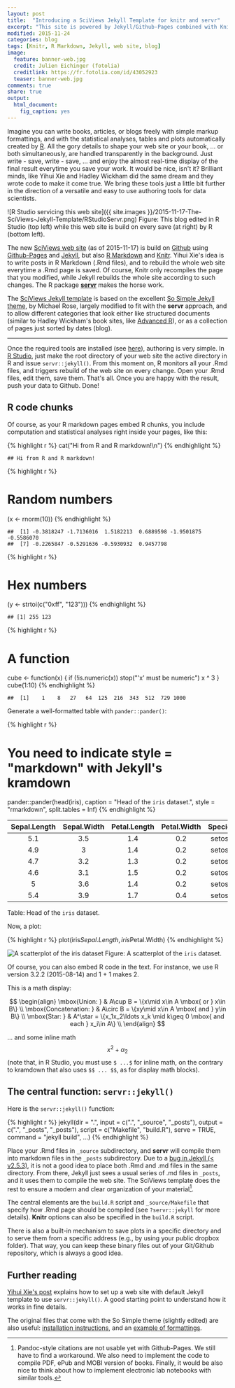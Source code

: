 ```yaml
---
layout: post
title:  "Introducing a SciViews Jekyll Template for knitr and servr"
excerpt: "This site is powered by Jekyll/Github-Pages combined with Knitr/R Markdown. The template allows to combine articles, books and blogs."
modified: 2015-11-24
categories: blog
tags: [Knitr, R Markdown, Jekyll, web site, blog]
image:
  feature: banner-web.jpg
  credit: Julien Eichinger (fotolia)
  creditlink: https://fr.fotolia.com/id/43052923
  teaser: banner-web.jpg
comments: true
share: true
output: 
  html_document: 
    fig_caption: yes
---
```


Imagine you can write books, articles, or blogs freely with simple markup formattings, and with the statistical analyses, tables and plots automatically created by [R](http://www.r-project.org). All the gory details to shape your web site or your book, ... or both simultaneously, are handled transparently in the background. Just write - save, write - save, ... and enjoy the almost real-time display of the final result everytime you save your work. It would be nice, isn't it? Brilliant minds, like Yihui Xie and Hadley Wickham did the same dream and they wrote code to make it come true. We bring these tools just a little bit further in the direction of a versatile and easy to use authoring tools for data scientists.

![R Studio servicing this web site]({{ site.images }}/2015-11-17-The-SciViews-Jekyll-Template/RStudioServr.png)
Figure: This blog edited in R Studio (top left) while this web site is build on every save (at right) by R (bottom left).

The new [SciViews web site](http://www.sciviews.org) (as of 2015-11-17) is build on [Github](https://github.com) using [Github-Pages](https://pages.github.com) and [Jekyll](https://jekyllrb.com), but also [R Markdown](http://rmarkdown.rstudio.com) and [Knitr](http://yihui.name/knitr/). Yihui Xie's idea is to write posts in R Markdown (.Rmd files), and to rebuild the whole web site everytime a .Rmd page is saved. Of course, Knitr only recompiles the page that you modified, while Jekyll rebuilds the whole site according to such changes. The R package [**servr**](https://github.com/yihui/servr) makes the horse work.

The [SciViews Jekyll template](https://github.com/SciViews/SciViews.github.io) is based on the excellent [So Simple Jekyll theme](https://github.com/mmistakes/so-simple-theme), by Michael Rose, largely modified to fit with the **servr** approach, and to allow different categories that look either like structured documents (similar to Hadley Wickham's book sites, like [Advanced R](http://adv-r.had.co.nz)), or as a collection of pages just sorted by dates (blog).

----

Once the required tools are installed (see [here](http://www.r-bloggers.com/blogging-with-rmarkdown-knitr-and-jekyll/)), authoring is very simple. In [R Studio](https://www.rstudio.com), just make the root directory of your web site the active directory in R and issue `servr::jekyll()`. From this moment on, R monitors all your .Rmd files, and triggers rebuild of the web site on every change. Open your .Rmd files, edit them, save them. That's all. Once you are happy with the result, push your data to Github. Done!

## R code chunks

Of course, as your R markdown pages embed R chunks, you include computation and statistical analyses right inside your pages, like this:


{% highlight r %}
cat("Hi from R and R markdown!\n")
{% endhighlight %}



<div class="highlight-output"><pre><code>## Hi from R and R markdown!
</code></pre></div>



{% highlight r %}
# Random numbers
(x <- rnorm(10))
{% endhighlight %}



<div class="highlight-output"><pre><code>##  [1] -0.3818247 -1.7136016  1.5182213  0.6889598 -1.9501875 -0.5586070
##  [7] -0.2265847 -0.5291636 -0.5930932  0.9457798
</code></pre></div>



{% highlight r %}
# Hex numbers
(y <- strtoi(c("0xff", "123")))
{% endhighlight %}



<div class="highlight-output"><pre><code>## [1] 255 123
</code></pre></div>



{% highlight r %}
# A function
cube <- function(x) {
  if (!is.numeric(x))
    stop("'x' must be numeric")
  x ^ 3
}
cube(1:10)
{% endhighlight %}



<div class="highlight-output"><pre><code>##  [1]    1    8   27   64  125  216  343  512  729 1000
</code></pre></div>

Generate a well-formatted table with `pander::pander()`:


{% highlight r %}
# You need to indicate style = "markdown" with Jekyll's kramdown
pander::pander(head(iris), caption = "Head of the `iris` dataset.",
  style = "rmarkdown", split.tables = Inf)
{% endhighlight %}



|  Sepal.Length  |  Sepal.Width  |  Petal.Length  |  Petal.Width  |  Species  |
|:--------------:|:-------------:|:--------------:|:-------------:|:---------:|
|      5.1       |      3.5      |      1.4       |      0.2      |  setosa   |
|      4.9       |       3       |      1.4       |      0.2      |  setosa   |
|      4.7       |      3.2      |      1.3       |      0.2      |  setosa   |
|      4.6       |      3.1      |      1.5       |      0.2      |  setosa   |
|       5        |      3.6      |      1.4       |      0.2      |  setosa   |
|      5.4       |      3.9      |      1.7       |      0.4      |  setosa   |

Table: Head of the `iris` dataset.

Now, a plot:


{% highlight r %}
plot(iris$Sepal.Length, iris$Petal.Width)
{% endhighlight %}

![A scatterplot of the `iris` dataset](https://dl.dropboxusercontent.com/u/19371999/jekyll/2015-11-17-The-SciViews-Jekyll-Template/iris_plot-1.png) 
Figure: A scatterplot of the `iris` dataset.

Of course, you can also embed R code in the text. For instance, we use R version 3.2.2 (2015-08-14) and 1 + 1 makes 2.

This is a math display:

$$
\begin{align}
\mbox{Union: } & A\cup B = \{x\mid x\in A \mbox{ or } x\in B\} \\
\mbox{Concatenation: } & A\circ B  = \{xy\mid x\in A \mbox{ and } y\in B\} \\
\mbox{Star: } & A^\star  = \{x_1x_2\ldots x_k \mid  k\geq 0 \mbox{ and each } x_i\in A\} \\
\end{align}
$$

... and some inline math $$x^2 + \alpha_2$$ (note that, in R Studio, you must use `$ ...$` for inline math, on the contrary to kramdown that also uses `$$ ... $$`, as for display math blocks).


## The central function: `servr::jekyll()`

Here is the `servr::jekyll()` function:


{% highlight r %}
jekyll(dir = ".", input = c(".", "_source", "_posts"), output = c(".", "_posts", 
    "_posts"), script = c("Makefile", "build.R"), serve = TRUE, command = "jekyll build", 
    ...)
{% endhighlight %}

Place your .Rmd files in `_source` subdirectory, and **servr** will compile them into markdown files in the `_posts` subdirectory. Due to a [bug in Jekyll (< v2.5.3)](https://github.com/jekyll/jekyll/pull/3147), it is not a good idea to place both .Rmd and .md files in the same directory. From there, Jekyll just sees a usual series of .md files in `_posts`, and it uses them to compile the web site. The SciViews template does the rest to ensure a modern and clear organization of your material[^1].

[^1]: Pandoc-style citations are not usable yet with Github-Pages. We still have to find a workaround. We also need to implement the code to compile PDF, ePub and MOBI version of books. Finally, it would be also nice to think about how to implement electronic lab notebooks with similar tools.

The central elements are the `build.R` script and `_source/Makefile` that specify how .Rmd page should be compiled (see `?servr::jekyll` for more details). **Knitr** options can also be specified in the `build.R` script.

There is also a built-in mechanism to save plots in a specific directory and to serve them from a specific address (e.g., by using your public dropbox folder). That way, you can keep these binary files out of your Git/Github repository, which is always a good idea.

## Further reading

[Yihui Xie's post](http://yihui.name/knitr-jekyll/2014/09/jekyll-with-knitr.html) explains how to set up a web site with default Jekyll template to use `servr::jekyll()`. A good starting point to understand how it works in fine details.

The original files that come with the So Simple theme (slightly edited) are also useful: [installation instructions](../../theme-setup/), and an [example of formattings](../../theme-setup/sample.html).
